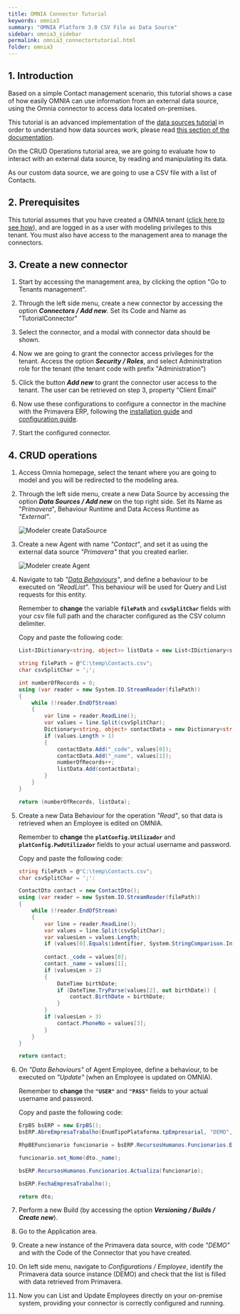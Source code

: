 ```yaml
---
title: OMNIA Connector Tutorial
keywords: omnia3
summary: "OMNIA Platform 3.0 CSV File as Data Source"
sidebar: omnia3_sidebar
permalink: omnia3_connectortutorial.html
folder: omnia3
---
```


## 1. Introduction

Based on a simple Contact management scenario, this tutorial shows a case of how easily OMNIA can use information from an external data source, using the Omnia connector to access data located on-premises. 

This tutorial is an advanced implementation of the [data sources tutorial](omnia3_datasourcetutorial.html) in order to understand how data sources work, please read [this section of the documentation](omnia3_modeler_datasources.html).

On the CRUD Operations tutorial area, we are going to evaluate how to interact with an external data source, by reading and manipulating its data.

As our custom data source, we are going to use a CSV file with a list of Contacts.

## 2. Prerequisites

This tutorial assumes that you have created a OMNIA tenant ([click here to see how](omnia3_tenantcreation.html)), and are logged in as a user with modeling privileges to this tenant. You must also have access to the management area to manage the connectors.


## 3. Create a new connector

1. Start by accessing the management area, by clicking the option "Go to Tenants management".

2. Through the left side menu, create a new connector by accessing the option ***Connectors / Add new***. Set its Code and Name as "TutorialConnector"

3. Select the connector, and a modal with connector data should be shown.

4. Now we are going to grant the connector access privileges for the tenant. Access the option ***Security / Roles***, and select Administration role for the tenant (the tenant code with prefix "Administration")

5. Click the button ***Add new*** to grant the connector user access to the tenant. The user can be retrieved on step 3, property "Client Email"

6. Now use these configurations to configure a connector in the machine with the Primavera ERP, following the [installation guide](omnia3_connector_install.html) and [configuration guide](omnia3_connector_configuration.html).

7. Start the configured connector.

## 4. CRUD operations

1. Access Omnia homepage, select the tenant where you are going to model and you will be redirected to the modeling area.

2. Through the left side menu, create a new Data Source by accessing the option ***Data Sources / Add new*** on the top right side. Set its Name as "*Primavera*", Behaviour Runtime and Data Access Runtime as *"External"*.

    ![Modeler create DataSource](/images/tutorials/primaveraconnector/add-new-datasource.png)

3. Create a new Agent with name *"Contact"*, and set it as using the external data source *"Primavera"* that you created earlier.

    ![Modeler create Agent](/images/tutorials/primaveraconnector/add-new-agent.png)


5. Navigate to tab *"[Data Behaviours](https://docs.numbersbelieve.com/omnia3_modeler_datasources.html)"*, and define a behaviour to be executed on *"ReadList"*. This behaviour will be used for Query and List requests for this entity.

    Remember to **change** the variable **```filePath```** and **```csvSplitChar```** fields with your csv file full path and the character configured as the CSV column delimiter.

    Copy and paste the following code:
    ```C#
    List<IDictionary<string, object>> listData = new List<IDictionary<string, object>>();
    
    string filePath = @"C:\temp\Contacts.csv";
    char csvSplitChar = ';';
    
    int numberOfRecords = 0;
    using (var reader = new System.IO.StreamReader(filePath))
    {
    	while (!reader.EndOfStream)
        {
    		var line = reader.ReadLine();
            var values = line.Split(csvSplitChar);
            Dictionary<string, object> contactData = new Dictionary<string, object>();
            if (values.Length > 1)
            {
    			contactData.Add("_code", values[0]);
                contactData.Add("_name", values[1]);
                numberOfRecords++;
                listData.Add(contactData);
    		}
    	}
    }
    
    return (numberOfRecords, listData);
    ```

6. Create a new Data Behaviour for the operation *"Read"*, so that data is retrieved when an Employee is edited on OMNIA.

    Remember to **change** the **```platConfig.Utilizador```** and **```platConfig.PwdUtilizador```** fields to your actual username and password.

    Copy and paste the following code:

    ```C#
    string filePath = @"C:\temp\Contacts.csv";
    char csvSplitChar = ';':
    
    ContactDto contact = new ContactDto();
    using (var reader = new System.IO.StreamReader(filePath))
    {
    	while (!reader.EndOfStream)
    	{
    		var line = reader.ReadLine();
            var values = line.Split(csvSplitChar);
            var valuesLen = values.Length;
            if (values[0].Equals(identifier, System.StringComparison.InvariantCultureIgnoreCase)) {
                            
            contact._code = values[0];
            contact._name = values[1];
            if (valuesLen > 2)
            {
    			DateTime birthDate;
                if (DateTime.TryParse(values[2], out birthDate)) {
    				contact.BirthDate = birthDate;
                }
            }
    		if (valuesLen > 3)
    			contact.PhoneNo = values[3];
            }
        }
    }
    
    return contact;
    ```

7. On *"Data Behaviours"* of Agent Employee, define a behaviour, to be executed on *"Update"* (when an Employee is updated on OMNIA). 

    Remember to **change** the **```"USER"```** and **```"PASS"```** fields to your actual username and password.

    Copy and paste the following code:

    ```C#
    ErpBS bsERP = new ErpBS();
    bsERP.AbreEmpresaTrabalho(EnumTipoPlataforma.tpEmpresarial, "DEMO", "USER", "PASS");

    RhpBEFuncionario funcionario = bsERP.RecursosHumanos.Funcionarios.Edita(dto._code);

    funcionario.set_Nome(dto._name);

    bsERP.RecursosHumanos.Funcionarios.Actualiza(funcionario);

    bsERP.FechaEmpresaTrabalho();

    return dto;
    ```

8. Perform a new Build (by accessing the option ***Versioning / Builds / Create new***).

9. Go to the Application area.

10. Create a new instance of the Primavera data source, with code *"DEMO"* and with the Code of the Connector that you have created.

11. On left side menu, navigate to *Configurations / Employee*, identify the Primavera data source instance (DEMO) and check that the list is filled with data retrieved from Primavera.

12. Now you can List and Update Employees directly on your on-premise system, providing your connector is correctly configured and running.
